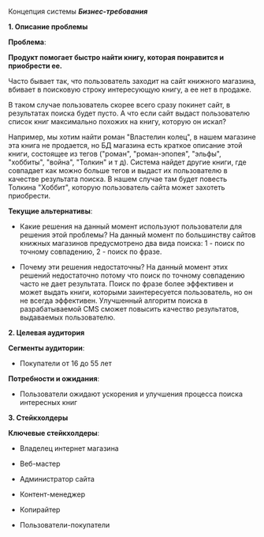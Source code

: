 Концепция системы
***Бизнес-требования***

**1. Описание проблемы**

**Проблема**:

**Продукт помогает быстро найти книгу, которая понравится и приобрести ее.**

Часто бывает так, что пользователь заходит на сайт книжного магазина, вбивает в поисковую строку интересующую книгу, а ее нет в продаже.

В таком случае пользователь скорее всего сразу покинет сайт, в результатах поиска будет пусто. А что если сайт выдаст пользователю список книг максимально похожих на книгу, которую он искал?

Например, мы хотим найти роман "Властелин колец", в нашем магазине эта книга не продается, но БД магазина есть краткое описание этой книги, состоящее из тегов ("роман", "роман-эпопея", "эльфы", "хоббиты", "война", "Толкин" и т д). Система найдет другие книги, где совпадает как можно больше тегов и выдаст их пользователю в качестве результата поиска. В нашем случае там будет повесть Толкина "Хоббит", которую пользователь сайта может захотеть приобрести.

**Текущие альтернативы**:

- Какие решения на данный момент используют пользователи для решения этой проблемы?   На данный момент по большинству сайтов книжных магазинов предусмотрено два вида поиска: 1 - поиск по точному совпадению, 2 - поиск по фразе.

- Почему эти решения недостаточны? На данный момент этих решений недостаточно потому что поиск по точному совпадению часто не дает результата. Поиск по фразе более эффективен и может выдать книги, которыми заинтересуется пользователь, но он не всегда эффективен. Улучшенный алгоритм поиска в разрабатываемой CMS сможет повысить качество результатов, выдаваемых пользователю.

**2. Целевая аудитория**

**Сегменты аудитории**:

- Покупатели от 16 до 55 лет

**Потребности и ожидания**:

- Пользователи ожидают ускорения и улучшения процесса поиска интересных книг

**3. Стейкхолдеры**

**Ключевые стейкхолдеры**:

- Владелец интернет магазина 

- Веб-мастер

- Администратор сайта

- Контент-менеджер 

- Копирайтер

- Пользователи-покупатели

